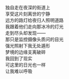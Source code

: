 独自走在夜深的街道上  
享受这片刻离世的宁静  
远方的路灯给夜归人照明道路  
我跟着他们走向那冰冷的灯光  
走到尽头却发现——  
那只是监控摄像头质问的目光  
强光照射下我无处遁形  
梦境的边缘支离破碎  
我回到了现实  
可这里的日光也一样  
让我难以呼吸